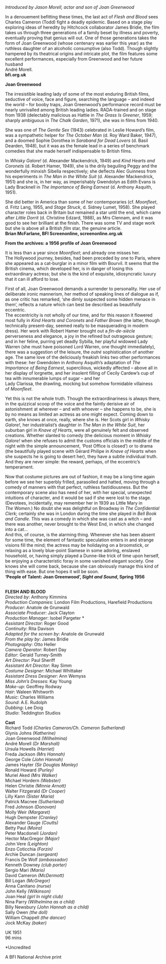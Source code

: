 

_Introduced by Jason Morell, actor and son of Joan Greenwood_

In a denouement befitting these times, the last act of _Flesh and Blood_ sees Charles Cameron (Todd) fight a deadly epidemic. Based on a stage play exploring ideas of heredity by Hitchcock collaborator James Bridie, the film takes us through three generations of a family beset by illness and poverty, eventually proving that genius will out. One of those generations takes the form of Joan Greenwood (whose centenary was earlier this year) as the ruthless daughter of an alcoholic consumptive (also Todd). Though slightly hampered by its theatrical origins and intricate plot, the film features some excellent performances, especially from Greenwood and her future husband  
André Morell.  
**bfi.org.uk**

**Joan Greenwood**

The irresistible leading lady of some of the most enduring British films, seductive of voice, face and figure, searching the language – and indeed the world – for booby traps, Joan Greenwood’s performance record must be nearly unrivalled among British leading ladies. RADA-trained and on stage from 1938 (delectably malicious as Hattie in _The Grass Is Greener_, 1959; sharply ambiguous in _The Chalk Garden_, 1971), she was in films from 1940.

She was one of _The Gentle Sex_ (1943) celebrated in Leslie Howard’s film, was a sympathetic helper for _The October Man_ (d. Roy Ward Baker, 1947), and a doomed Sophie Dorothea in _Saraband for Dead Lovers_ (d. Basil Dearden, 1948), but it was as the female lead in a series of benchmark comedies that she made herself indispensable to British films.

In _Whisky Galore!_ (d. Alexander Mackendrick, 1949) and _Kind Hearts and Coronets_ (d. Robert Hamer, 1949), she is the drily beguiling Peggy and the wonderfully minxish Sibella respectively; she deflects Alec Guinness from his experiments in _The Man in the White Suit_ (d. Alexander Mackendrick, 1951) and she is, in her way, as imperishably Gwendolyn as Edith Evans is Lady Bracknell in _The Importance of Being Earnest_ (d. Anthony Asquith, 1951).

She did better in America than some of her contemporaries (cf. _Moonfleet_, d. Fritz Lang, 1955, and _Stage Struck_, d. Sidney Lumet, 1958). She played character roles back in Britain but remained a star until the end, which came after _Little Dorrit_ (d. Christine Edzard, 1988), as Mrs Clennam, and it was good to see her brilliant at the finish. There was some TV and stage work but she is above all a British _film_ star, the genuine article.  
**Brian McFarlane, BFI Screenonline, screenonline.org.uk**

**From the archives: a 1956 profile of Joan Greenwood**

It is less than a year since _Moonfleet_; and already one misses her.  
The Hollywood journey, besides, had been preceded by one to Paris, where she appeared as a cat-burglar in a minor film with Bourvil. It seems that the British cinema, which developed her, is in danger of losing this extraordinary actress; but she is the kind of exquisite, idiosyncratic luxury that it can ill afford to lose.

First of all, Joan Greenwood demands a surrender to personality. Her use of deliberate ironic mannerism, her method of speaking lines of dialogue as if, as one critic has remarked, ‘she dimly suspected some hidden menace in them’, reflects a nature which can best be described as beautifully eccentric.  
The eccentricity is not wholly of our time, and for this reason it flowered most fully in _Kind Hearts and Coronets_ and _Father Brown_ (the latter, though technically present-day, seemed really to be masquerading in modern dress). Her work with Robert Hamer brought out a _fin-de-siècle_ perverseness and elegance, a joy in the refined but outrageous gesture; and in her feline, purring yet deadly Sybilla, her playful widowed Lady Warren (she must have poisoned Lord Warren, one thought immediately), there was a suggestion of the leisure, the _outré_ sophistication of another age. The same love of the deliciously freakish links two other performances with these: her Gwendolen in Anthony Asquith’s adaptation of _The Importance of Being Earnest_, supercilious, wickedly affected – above all in her display of lorgnette, and her insolent filling of Cecily Cardew’s cup of tea with innumerable lumps of sugar – and her  
Lady Clarissa, the drawling, mocking but somehow formidable villainess  
of _Moonfleet_.

Yet this is not the whole truth. Though the extraordinariness is always there, in the quizzical scoop of the voice and the faintly derisive air of astonishment at wherever – and with whoever – she happens to be, she is by no means as limited an actress as one might expect. Coming down to earth, she knows at once, really, where she is. Her Scots girl in _Whisky Galore!_, her industrialist’s daughter in _The Man in the White Suit_, her suburban girl in _Knave of Hearts_, were all genuinely felt and observed creations. Whether slanted to comedy (the delicious moment in _Whisky Galore!_ when she refuses to admit the customs officials in the middle of the night with the simple announcement, ‘Post Office is closed’) or to drama (the beautifully played scene with Gérard Philipe in _Knave of Hearts_ when she suspects he is going to desert her), they have a subtle individual truth. And they are never simple: the reward, perhaps, of the eccentric’s temperament.

Now that costume pictures are out of fashion, it may be a long time again before we see her superbly frilled, parasolled and hatted, moving through a comedy of manners with that perfect, ruthless fastidiousness. But the contemporary scene also has need of her, with her special, unexpected intuitions of character, and it would be sad if she were lost to the stage. (Devotees, incidentally, may remember her in 1939 as Little Mary in  
_The Women_.) No doubt she was delightful on Broadway in _The Confidential Clerk_; certainly she was in London during the time she played in _Bell Book and Candle_. This was a comedy in which she was cast as a witch – and there was another, never brought to the West End, in which she changed into a cat…  
And this, of course, is the alarming thing. Whenever she has been absent for some time, the element of fantastic speculation enters in and strange visions fill the mind; the actress may be holidaying on a broomstick, or relaxing as a lovely blue-point Siamese in some adoring, enslaved household, or, having simply played a Dunne-like trick of time upon herself, be enjoying a characteristic foray in some vanished elegant society. One knows she will come back, because she can obviously manage this kind of thing with ease. But one hopes it will be soon.  
**‘People of Talent: Joan Greenwood’, _Sight and Sound_, Spring 1956**
<br><br>

**FLESH AND BLOOD**  
_Directed by_: Anthony Kimmins  
_Production Companies_: London Film Productions, Harefield Productions  
_Producer_: Anatole de Grunwald  
_Associate Producer_: Jack Clayton  
_Production Manager_: Isobel Pargeter *  
_Assistant Director_: Roger Good  
_Continuity_: Rita Davison  
_Adapted for the screen by_: Anatole de Grunwald  
_From the play by_: James Bridie  
_Photography_: Otto Heller  
_Camera Operator_: Robert Day  
_Editor_: Gerald Turney-Smith  
_Art Director_: Paul Sheriff  
_Assistant Art Director_: Ray Simm  
_Costume Designer_: Michael Whittaker  
_Assistant Dress Designer_: Ann Wemyss  
_Miss John’s Dresses_: Kay Young  
_Make-up_: Geoffrey Rodway  
_Hair_: Waleen Whitworth  
_Music_: Charles Williams  
_Sound_: A.E. Rudolph  
_Dubbing_: Lee Doig  
_Studio_: Teddington Studios

**Cast**  
Richard Todd _(Charles Cameron/Ch. Cameron Sutherland)_  
Glynis Johns _(Katherine)_  
Joan Greenwood _(Wilhelmina)_  
André Morell _(Dr Marshall)_  
Ursula Howells _(Harriet)_  
Freda Jackson _(Mrs Hannah)_  
George Cole _(John Hannah)_  
James Hayter _(Sir Douglas Manley)_  
Ronald Howard _(Purley)_  
Muriel Aked _(Mrs Walker)_  
Michael Hordern _(Webster)_  
Helen Christie _(Minnie Arnott)_  
Walter Fitzgerald _(Dr Cooper)_  
Lilly Kann _(Sister Maria)_  
Patrick Macnee _(Sutherland)_  
Fred Johnson _(Donovan)_  
Molly Weir _(Margaret)_  
Hugh Dempster _(Cranley)_  
Alexander Gauge _(Coutts)_  
Betty Paul _(Moira)_  
Peter Macdonell _(Jordan)_  
Hector MacGregor _(Major)_  
John Vere _(Leighton)_  
Enzo Coticchia _(Forzin)_  
Archie Duncan _(sergeant)_  
Francis De Wolf _(ambassador)_  
Kenneth Downey _(club porter)_  
Sergio Mari _(Mario)_  
David Cameron _(McDermott)_  
Bill Logan _(McGregor)_  
Anna Canitano _(nurse)_  
John Kelly _(Wilkinson)_  
Joan Heal _(girl In night club)_  
Nina Parry _(Wilhelmina as a child)_  
Billy Newsbury _(John Hannah as a child)_  
Sally Owen _(the doll)_  
William Chappell _(the dancer)_  
Jock McKay _(baker)_

UK 1951  
96 mins

*Uncredited

A BFI National Archive print
<br><br>

<!--stackedit_data:
eyJoaXN0b3J5IjpbMTcxNDcxMTYxOV19
-->